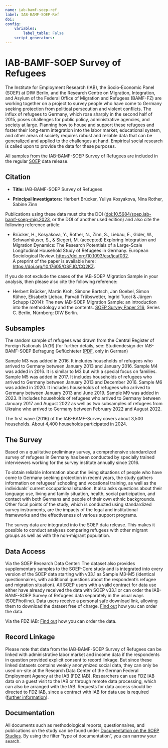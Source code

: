 ```yaml
---
name: iab-bamf-soep-ref
label: IAB-BAMF-SOEP-Ref
doi: 
config:
    variables:
        label_table: False
    script_generators:        
---
```


# IAB-BAMF-SOEP Survey of Refugees

The Institute for Employment Research (IAB), the Socio-Economic Panel (SOEP) at DIW Berlin, and the Research Centre on Migration, Integration, and Asylum of the Federal Office of Migration and Refugees (BAMF-FZ) are working together on a project to survey people who have come to Germany seeking protection from political persecution and violent conflicts. The influx of refugees to Germany, which rose sharply in the second half of 2015, poses challenges for public policy, administrative agencies, and society at large. Planning how to house and support these refugees and foster their long-term integration into the labor market, educational system, and other areas of society requires robust and reliable data that can be generalized and applied to the challenges at hand. Empirical social research is called upon to provide the data for these purposes.

All samples from the IAB-BAMF-SOEP Survey of Refugees are included in the regular [SOEP](https://paneldata.org/soep-core/) data release.

## Citation

-   **Title:** IAB-BAMF-SOEP Survey of Refugees

-   **Principal Investigators:** Herbert Brücker, Yuliya Kosyakova, Nina Rother, Sabine Zinn

Publications using these data must cite the DOI (<doi:10.5684/soep.iab-bamf-soep-mig.2023>, or the DOI of another used edition) and also cite the following reference article:

-   Brücker, H., Kosyakova, Y., Rother, N., Zinn, S., Liebau, E., Gider, W., Schwanhäuser, S., & Siegert, M. (accepted) Exploring Integration and Migration Dynamics: The Research Potentials of a Large-Scale Longitudinal Household Study of Refugees in Germany. European Sociological Review. <https://doi.org/10.1093/esr/jcaf032>.\
    A preprint of the paper is available here: <https://doi.org/10.17605/OSF.IO/CQ2KZ>.

If you do not exclude the cases of the IAB-SOEP Migration Sample in your analysis, then please also cite the following reference:

-   Herbert Brücker, Martin Kroh, Simone Bartsch, Jan Goebel, Simon Kühne, Elisabeth Liebau, Parvati Trübswetter, Ingrid Tucci & Jürgen Schupp (2014): The new IAB-SOEP Migration Sample: an introduction into the methodology and the contents. [SOEP Survey Paper 216](https://www.diw.de/documents/publikationen/73/diw_01.c.570700.de/diw_ssp0216.pdf), Series C. Berlin, Nürnberg: DIW Berlin.

## Subsamples

The random sample of refugees was drawn from the Central Register of Foreign Nationals (AZR) (for further details, see: Studiendesign der IAB-BAMF-SOEP Befragung Geflüchteter ([PDF](https://www.diw.de/documents/publikationen/73/diw_01.c.571019.de/diw_ssp0365.pdf), only in German)

Sample M3 was added in 2016. It includes households of refugees who arrived to Germany between January 2013 and January 2016. Sample M4 was added in 2016. It is similar to M3 but with a special focus on families. Sample M5 was added in 2017. It includes households of refugees who arrived to Germany between January 2013 and December 2016. Sample M6 was added in 2020. It includes households of refugees who arrived to Germany between January 2013 and June 2019. Sample M9 was added in 2023. It includes households of refugees who arrived to Germany between January 2017 and August 2022 as well as two subsamples of refugees from Ukraine who arrived to Germany between February 2022 and August 2022.

The first wave (2016) of the IAB-BAMF-Survey covers about 3,500 households. About 4,400 households participated in 2024.

## The Survey

Based on a qualitative preliminary survey, a comprehensive standardized survey of refugees in Germany has been conducted by specially trained interviewers working for the survey institute annually since 2016.

To obtain reliable information about the living situations of people who have come to Germany seeking protection in recent years, the study gathers information on refugees’ schooling and vocational training, as well as the individuals’ current occupational situation. It also asks questions about their language use, living and family situation, health, social participation, and contact with both Germans and people of their own ethnic backgrounds. Other focal points of the study, which is conducted using standardized survey instruments, are the impacts of the legal and institutional frameworks and the effectiveness of various support programs.

The survey data are integrated into the SOEP data release. This makes it possible to conduct analyses comparing refugees with other migrant groups as well as with the non-migrant population.

## Data Access

Via the SOEP Research Data Center: The dataset also provides supplementary samples to the SOEP-Core study and is integrated into every version of the SOEP data starting with v33.1 as Sample M3-M5 (identical questionnaires, with additional questions about the respondent’s refugee and migration situation). All SOEP users with a valid contract for data use either have already received the data with SOEP v33.1 or can order the IAB-BAMF-SOEP Survey of Refugees data separately in the usual ways (SOEPhotline). Data users receive a personal safe download link, allowing them to download the dataset free of charge. [Find out](https://www.diw.de/en/diw_01.c.601584.en/data_access.html) how you can order the data.

Via the FDZ IAB: [Find out](https://fdz.iab.de/datenzugang/) how you can order the data.

## Record Linkage

Please note that data from the IAB-BAMF-SOEP Survey of Refugees can be linked with administrative labor market and income data if the respondents in question provided explicit consent to record linkage. But since these linked datasets contains weakly anonymized social data, they can only be used on-site at the Research Data Center of the German Federal Employment Agency at the IAB (FDZ IAB). Researchers can use FDZ IAB data on a guest visit to the IAB or through remote data processing, which can also be arranged with the IAB. Requests for data access should be directed to FDZ IAB, since a contract with IAB for data use is required ([further information](https://fdz.iab.de/datenzugang/scientific-use-files/)).

## Documentation

All documents such as methodological reports, questionnaires, and publications on the study can be found under [Documentation on the SOEP Studies](https://www.diw.de/en/diw_01.c.791582.en/documentation_of_the_soep_studies_-_all_survey_papers.html?soep_datensatz_id%5B%5D=696377). By using the filter “type of documentation”, you can narrow your search.
